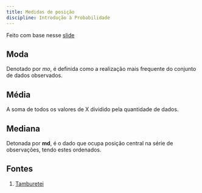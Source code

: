```yaml
---
title: Medidas de posição
discipline: Introdução à Probabilidade
---
```


Feito com base nesse [slide](https://www.dropbox.com/s/6r7iau91rvlrir8/Aula_4_Medidas_Posi%C3%A7%C3%A3o_imprimir.pdf?dl=0)

## Moda

Denotado por *mo*, é definida como a realização mais frequente do conjunto de dados observados.

## Média

A soma de todos os valores de X dividido pela quantidade de dados.

## Mediana

Detonada por **md**, é o dado que ocupa posição central na série de observações, tendo estes ordenados.

## Fontes 

1. <a href= "https://github.com/OpenDevUFCG/Tamburetei" target="_blank"> Tamburetei </a>
